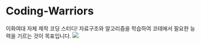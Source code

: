 # Coding-Warriors
이화여대 자체 제작 코딩 스터디!
자료구조와 알고리즘을 학습하여 코테에서 필요한 능력을 기르는 것이 목표입니다.
<img src="![CW](https://github.com/jiuumm/Coding-Warriors/assets/129494557/c10c2f66-f234-4d28-a397-c8477e24c605)">

